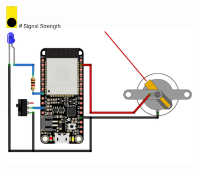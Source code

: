 <img src="SignalStrength-icon.svg" height=60px> 
# Signal Strength

<img src="SignalStrength-circuit.png"> 